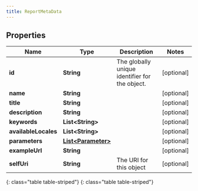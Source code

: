 ```yaml
---
title: ReportMetaData
---
```


## Properties

| Name | Type | Description | Notes |
| ------------ | ------------- | ------------- | ------------- |
| **id** | **String** | The globally unique identifier for the object. |  [optional] |
| **name** | **String** |  |  [optional] |
| **title** | **String** |  |  [optional] |
| **description** | **String** |  |  [optional] |
| **keywords** | **List&lt;String&gt;** |  |  [optional] |
| **availableLocales** | **List&lt;String&gt;** |  |  [optional] |
| **parameters** | [**List&lt;Parameter&gt;**](Parameter.html) |  |  [optional] |
| **exampleUrl** | **String** |  |  [optional] |
| **selfUri** | **String** | The URI for this object |  [optional] |
{: class="table table-striped"}
{: class="table table-striped"}



